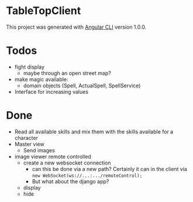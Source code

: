 # TableTopClient

This project was generated with [Angular CLI](https://github.com/angular/angular-cli) version 1.0.0.



# Todos

- fight display
    - maybe through an open street map?
- make magic available:
    - domain objects (Spell, ActualSpell, SpellService)
- Interface for increasing values
 


# Done 
- Read all available skills and mix them with the skills available for a character
- Master view
    - Send images 
- image viewer remote controlled
    + create a new websocket connection
        * can this be done via a new path? Certainly it can in the client via `new WebSocket(ws://...:.../remoteControl);`
        * But what about the django app?
    + display
    + hide